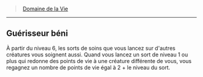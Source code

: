 ﻿---
!Generic
Id: cleric_life_hd.md#guérisseur-béni
ParentLink: cleric_life_hd.md#domaine-de-la-vie
Name: Guérisseur béni
ParentName: Domaine de la Vie
NameLevel: 2
---
> [Domaine de la Vie](hd_cleric_life.md)

---

## Guérisseur béni

À partir du niveau 6, les sorts de soins que vous lancez sur d'autres créatures vous soignent aussi. Quand vous lancez un sort de niveau 1 ou plus qui redonne des points de vie à une créature différente de vous, vous regagnez un nombre de points de vie égal à 2 + le niveau du sort.

